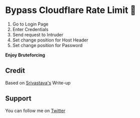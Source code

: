 # Bypass Cloudflare Rate Limit 💎
1. Go to Login Page
2. Enter Credentials
3. Send request to Intruder
4. Set change position for Host Header
5. Set change position for Password

<b>Enjoy Bruteforcing</b>

## Credit
Based on <a href="https://codewithvamp.medium.com/bypassing-cloudflare-waf-with-host-address-manipulation-dd3508cce2f8">Srivastava's</a> Write-up

## Support
You can follow me on <a href="https://twitter.com/itsrealas">Twitter</a>

